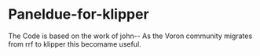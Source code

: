 # Paneldue-for-klipper

The Code is based on the work of john--
As the Voron community migrates from rrf to klipper this becomame useful.
